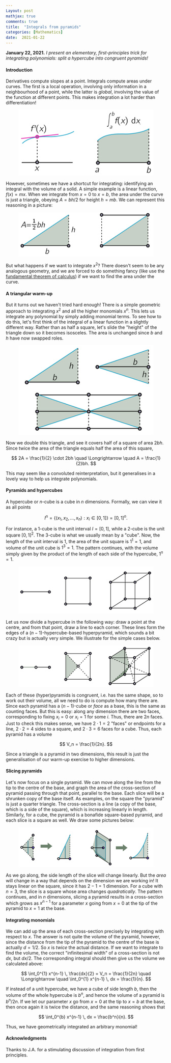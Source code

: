 ```yaml
---
Layout: post
mathjax: true
comments: true
title:  "Integrals from pyramids"
categories: [Mathematics]
date:  2021-01-22
---
```


**January 22, 2021.** *I present an elementary, first-principles
  trick for integrating polynomials: split a hypercube into congruent pyramids!*

#### Introduction

Derivatives compute slopes at a point.
Integrals compute areas under curves.
The first is a local operation, involving only information in a
neighbourhood of a point, while the latter is *global*, involving the
value of the function at different points.
This makes integration a lot harder than differentiation!

<figure>
    <div style="text-align:center"><img src
    ="/images/posts/pyramid1.png"/>
	</div>
	</figure>

However, sometimes we have a shortcut for integrating: identifying an
integral with the volume of a solid.
A simple example is a linear function, $f(x) = mx$. When we integrate
from $x = 0$ to $x = b$, the area under the curve is just a triangle,
obeying $A = bh/2$ for height $h = mb$.
We can represent this reasoning in a picture:

<figure>
    <div style="text-align:center"><img src
    ="/images/posts/pyramid2.png"/>
	</div>
	</figure>

But what happens if we want to integrate $x^2$?
There doesn't seem to be any analogous geometry, and we are forced to
do something fancy (like use the
[fundamental theorem of calculus](https://en.wikipedia.org/wiki/Fundamental_theorem_of_calculus))
if we want to find the area under the curve.

#### A triangular warm-up

But it turns out we haven't tried hard enough!
There is a simple geometric approach to integrating $x^2$ and all the
higher monomials $x^n$.
This lets us integrate any polynomial by simply adding monomial terms.
To see how to do this, let's first think of the integral of a linear
function in a slightly different way.
Rather than as half a square, let's slide the "height" of the triangle
down so it becomes isosceles.
The area is unchanged since $b$ and $h$ have now swapped roles.

<figure>
    <div style="text-align:center"><img src
    ="/images/posts/pyramid3.png"/>
	</div>
	</figure>

Now we double this triangle, and see it covers half of a square of
area $2bh$. Since twice the area of the triangle equals half the area
of this square,

$$
2A = \frac{1}{2} \cdot 2bh \quad \Longrightarrow \quad A = \frac{1}{2}bh.
$$

This may seem like a convoluted reinterpretation, but it generalises
in a lovely way to help us integrate polynomials.

#### Pyramids and hypercubes

A hypercube or $n$-cube is a cube in $n$ dimensions.
Formally, we can view it as all points

$$
I^n = \{(x_1, x_2, \ldots, x_n) : x_i \in [0, 1]\} = [0, 1]^n.
$$

For instance, a $1$-cube is the unit interval $I = [0, 1]$, while a
$2$-cube is the unit square $[0 ,1]^2$.
The $3$-cube is what we usually mean by a "cube".
Now, the length of the unit interval is $1$, the area of the unit
square is $1^1 = 1$, and volume of the unit cube is $1^3 = 1$.
The pattern continues, with the volume simply given by the product of
the length of each side of the hypercube, $1^n = 1$.

<figure>
    <div style="text-align:center"><img src
    ="/images/posts/pyramid4.png"/>
	</div>
	</figure>

Let us now divide a hypercube in the following way: draw a point at
the centre, and from that point, draw a line to each corner.
These lines form the edges of a $(n-1)$-hypercube-based hyperpyramid,
which sounds a bit crazy but is actually very simple.
We illustrate for the simple cases below.

<figure>
    <div style="text-align:center"><img src
    ="/images/posts/pyramid5.png"/>
	</div>
	</figure>

Each of these (hyper)pyramids is congruent, i.e. has the same shape,
so to work out their volume, all we need to do is compute how many there
are.
Since each pyramid has a $(n-1)$-cube or *face* as a base, this is the
same as counting faces.
But this is easy: along any dimension there are two faces,
corresponding to fixing $x_i = 0$ or $x_i = 1$ for some $i$.
Thus, there are $2n$ faces.
Just to check this makes sense, we have $2 \cdot 1 = 2$ "faces" or
endpoints for a line, $2 \cdot 2 = 4$ sides to a square, and $2 \cdot
3 = 6$ faces for a cube.
Thus, each pyramid has a volume

$$
V_n = \frac{1}{2n}.
$$

Since a triangle is a pyramid in two dimensions, this result is just
the generalisation of our warm-up exercise to higher dimensions.

#### Slicing pyramids

Let's now focus on a single pyramid.
We can move along the line from the tip to the centre of the base, and
graph the area of the cross-section of pyramid passing through that point,
parallel to the base.
Each slice will be a shrunken copy of the base itself.
As examples, on the square the "pyramid" is just a quarter triangle.
The cross-section is a line (a copy of the base, which is a side of the
square), which is increasing linearly in length.
Similarly, for a cube, the pyramid is a bonafide square-based pyramid,
and each slice is a square as well.
We draw some pictures below:

<figure>
    <div style="text-align:center"><img src
    ="/images/posts/pyramid6.png"/>
	</div>
	</figure>

As we go along, the side length of the slice will change linearly.
But the *area* will change in a way that depends on the dimension we
are working in! It stays linear on the square, since it has $2 - 1 =
1$ dimension.
For a cube with $n = 3$, the slice is a square whose area changes
*quadratically*.
The pattern continues, and in $n$ dimensions, slicing a pyramid
results in a cross-section which grows as $x^{n-1}$ for a parameter
$x$ going from $x = 0$ at the tip of the pyramid to $x = 1$ at the
base.

#### Integrating monomials

We can add up the area of each cross-section precisely by integrating
with respect to $x$.
The answer is not quite the volume of the pyramid, however, since the
distance from the tip of the pyramid to the centre of the base is
actually $d = 1/2$.
So $x$ is *twice* the actual distance.
If we want to integrate to find the volume, the correct "infinitesimal
width" of a cross-section is not $dx$, but $dx/2$.
The corresponding integral should then give us the volume we
calculated above:

$$
\int_0^{1} x^{n-1} \, \frac{dx}{2} = V_n = \frac{1}{2n} \quad \Longrightarrow \quad \int_0^{1} x^{n-1} \, dx = \frac{1}{n}.
$$

If instead of a unit hypercube, we have a cube of side length $b$,
then the volume of the whole hypercube is $b^n$, and hence the volume
of a pyramid is $b^n/2n$.
If we let our parameter $x$ go from $x = 0$ at the tip to $x = b$ at
the base, then once again it is twice the distance, and the same
reasoning shows that

$$
\int_0^{b} x^{n-1} \, dx = \frac{b^n}{n}.
$$

Thus, we have geometrically integrated an arbitrary monomial!

#### Acknowledgments

Thanks to J.A. for a stimulating discussion of integration from first principles.
